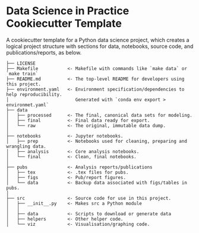 # Data Science in Practice Cookiecutter Template
A cookiecutter template for a Python data science project, which creates a logical project structure with sections for data, notebooks, source code, and publications/reports, as below.

```
├── LICENSE
├── Makefile           <- Makefile with commands like `make data` or `make train`
├── README.md          <- The top-level README for developers using this project.
├── environment.yaml   <- Environment specification/dependencies to help reproducibility.
│                         Generated with `conda env export > environmet.yaml`
├── data
│   ├── processed      <- The final, canonical data sets for modeling.
│   ├── final          <- Final data ready for export.
│   └── raw            <- The original, immutable data dump.
│
├── notebooks          <- Jupyter notebooks.
│   ├── prep           <- Notebooks used for cleaning, preparing and wrangling data.
│   ├── analysis       <- Core analysis notebooks.
│   └── final          <- Clean, final notebooks.
│
├── pubs               <- Analysis reports/publications
│   ├── tex            <- .tex files for pubs.
│   ├── figs           <- Pub/report figures.
│   └── data           <- Backup data associated with figs/tables in pubs.
│
├── src                <- Source code for use in this project.
│   ├── __init__.py    <- Makes src a Python module
│   │
│   ├── data           <- Scripts to download or generate data
│   ├── helpers        <- Other helper code.
│   └── viz            <- Visualisation/graphing code.
```
